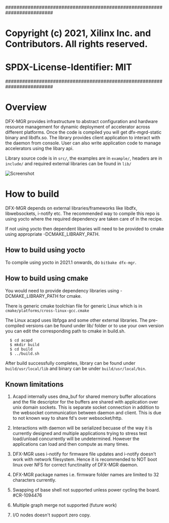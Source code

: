 #########################################################################
# Copyright (c) 2021, Xilinx Inc. and Contributors. All rights reserved.
# SPDX-License-Identifier: MIT
#########################################################################

# Overview
DFX-MGR provides infrastructure to abstract configuration and hardware resource
management for dynamic deployment of accelerator across different platforms.
Once the code is compiled you will get dfx-mgrd-static binary and libdfx.so.
The library provides client application to interact with the daemon from console.
User can also write application code to manage accelerators using the libary api.

Library source code is in `src/`, the examples are in `example/`, headers are
in `include/` and required external libraries can be found in `lib/`

![Screenshot](https://media.gitenterprise.xilinx.com/user/978/files/c2254180-9d53-11eb-9371-ad2d44922a8b)


# How to build
DFX-MGR depends on external libraries/frameworks like libdfx, libwebsockets,
i-notify etc. The recommended way to compile this repo is using yocto where
the required dependency are taken care of in the recipe.

If not using yocto then dependent libaries will need to be provided to cmake
using appropriate -DCMAKE_LIBRARY_PATH.

## How to build using yocto

To compile using yocto in 2021.1 onwards, do `bitbake dfx-mgr`.

## How to build using cmake

You would need to provide dependency libraries using -DCMAKE_LIBRARY_PATH for cmake.

There is generic cmake toolchian file for generic Linux which is in
`cmake/platforms/cross-linux-gcc.cmake`

The Linux acapd uses libfpga and some other external libraries. The pre-compiled
versions can be found under lib/ folder or to use your own version you can edit
the corresponding path to cmake in build.sh.
```
  $ cd acapd
  $ mkdir build
  $ cd build
  $ ../build.sh
```
After build successfully completes, library can be found under `build/usr/local/lib`
and binary can be under `build/usr/local/bin`.

## Known limitations

1. Acapd internally uses dma_buf for shared memory buffer allocations and the file descriptor
for the buffers are shared with application over unix domain sockets. This is separate socket
connection in addition to the websocket communication between daemon and client. This is due
to not known way to share fd's over websocket/http.

2. Interactions with daemon will be serialized becuase of the way it is currently designed
and multiple applications trying to stress test load/unload concurrently will be undetermined.
However the applications can load and then compute as many times.

3. DFX-MGR uses i-notify for firmware file updates and i-notify doesn't work with network filesystem.
Hence it is recommended to NOT boot linux over NFS for correct functinality of DFX-MGR daemon.

4. DFX-MGR package names i.e. firmware folder names are limited to 32 characters currently. 

5. Swapping of base shell not supported unless power cycling the board. #CR-1094476

6. Multiple graph merge not supported (future work)

7. I/O nodes doesn't support zero copy.

